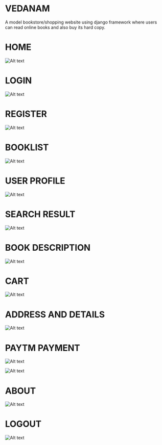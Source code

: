 # VEDANAM
A model bookstore/shopping website using django framework where users can read online books and also buy its hard copy.

  # HOME
![Alt text](/Screenshots/Screenshot(7).png?raw=true "Home Page")

  # LOGIN
![Alt text](/Screenshots/Screenshot(8).png?raw=true "Login ")

  # REGISTER
![Alt text](/Screenshots/Screenshot(6).png?raw=true "Register")

  # BOOKLIST
![Alt text](/Screenshots/Screenshot(9).png?raw=true "Booklist")

  # USER PROFILE
![Alt text](/Screenshots/Screenshot(1).png?raw=true "User Profile")

  # SEARCH RESULT
![Alt text](/Screenshots/Screenshot(2).png?raw=true "Search result")

  # BOOK DESCRIPTION
![Alt text](/Screenshots/Screenshot(10).png?raw=true "Book Detail")

  # CART
![Alt text](/Screenshots/Screenshot(11).png?raw=true "Cart")

  # ADDRESS AND DETAILS
![Alt text](/Screenshots/Screenshot(12).png?raw=true "Address and Details")

  # PAYTM PAYMENT
![Alt text](/Screenshots/Screenshot(13).png?raw=true "Paytm Payment")

![Alt text](/Screenshots/Screenshot(14).png?raw=true "Confirm payment")

  # ABOUT
![Alt text](/Screenshots/Screenshot(3).png?raw=true "About")

  # LOGOUT
![Alt text](/Screenshots/Screenshot(5).png?raw=true "Logout")
